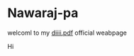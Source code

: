 # Nawaraj-pa
welcoml to
my [diiii.pdf](https://github.com/nawrajj/Nawaraj-pa/files/11083911/diiii.pdf)
official weabpage

Hi

